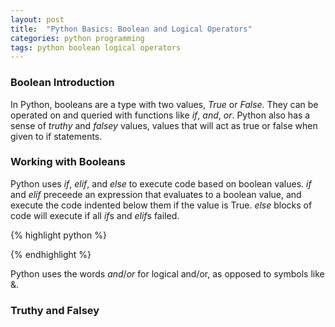 ```yaml
---
layout: post
title:  "Python Basics: Boolean and Logical Operators"
categories: python programming
tags: python boolean logical operators
---
```


### Boolean Introduction
In Python, booleans are a type with two values, *True* or *False*. 
They can be operated on and queried with functions like *if*, *and*, *or*. 
Python also has a sense of *truthy* and *falsey* values, values that will act as true or false when given to if statements. 

### Working with Booleans
Python uses *if*, *elif*, and *else* to execute code based on boolean values. 
*if* and *elif* preceede an expression that evaluates to a boolean value, and execute the code indented below them if the value is True. 
*else* blocks of code will execute if all *if*s and *elif*s failed. 

{% highlight python %}


{% endhighlight %}

Python uses the words *and*/*or* for logical and/or, as opposed to symbols like &. 

### Truthy and Falsey